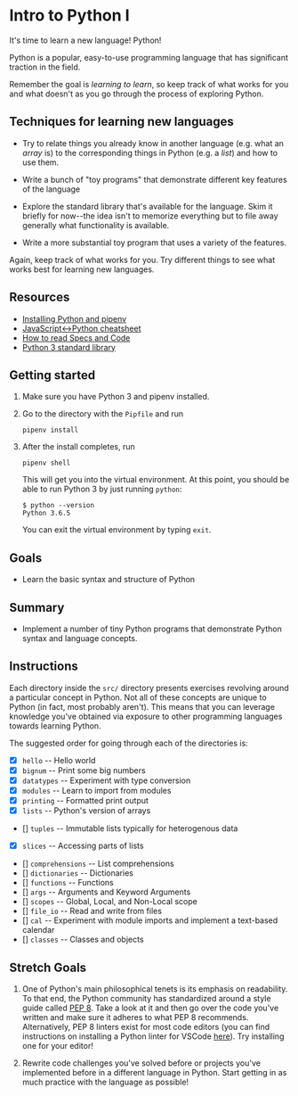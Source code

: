 # Intro to Python I

It's time to learn a new language! Python!

Python is a popular, easy-to-use programming language that has significant traction in the field.

Remember the goal is _learning to learn_, so keep track of what works for you and what doesn't as you go through the process of exploring Python.

## Techniques for learning new languages

- Try to relate things you already know in another language (e.g. what an _array_ is) to the corresponding things in Python (e.g. a _list_) and how to use them.

- Write a bunch of "toy programs" that demonstrate different key features of the language

- Explore the standard library that's available for the language. Skim it briefly for now--the idea isn't to memorize everything but to file away generally what functionality is available.

- Write a more substantial toy program that uses a variety of the features.

Again, keep track of what works for you. Try different things to see what works
best for learning new languages.

## Resources

- [Installing Python and pipenv](https://github.com/LambdaSchool/CS-Wiki/wiki/Installing-Python-3-and-pipenv)
- [JavaScript<->Python cheatsheet](https://github.com/LambdaSchool/CS-Wiki/wiki/Javascript-Python-cheatsheet)
- [How to read Specs and Code](https://github.com/LambdaSchool/CS-Wiki/wiki/How-to-Read-Specifications-and-Code)
- [Python 3 standard library](https://docs.python.org/3.6/library/)

## Getting started

1. Make sure you have Python 3 and pipenv installed.

2. Go to the directory with the `Pipfile` and run

   ```
   pipenv install
   ```

3. After the install completes, run

   ```
   pipenv shell
   ```

   This will get you into the virtual environment. At this point, you should be able to run Python 3 by just running `python`:

   ```
   $ python --version
   Python 3.6.5
   ```

   You can exit the virtual environment by typing `exit`.

## Goals

- Learn the basic syntax and structure of Python

## Summary

- Implement a number of tiny Python programs that demonstrate Python syntax and language concepts.

## Instructions

Each directory inside the `src/` directory presents exercises revolving around a particular concept in Python. Not all of these concepts are unique to Python (in fact, most probably aren't). This means that you can leverage knowledge you've obtained via exposure to other programming languages towards learning Python.

The suggested order for going through each of the directories is:

- [x] `hello` -- Hello world
- [x] `bignum` -- Print some big numbers
- [x] `datatypes` -- Experiment with type conversion
- [x] `modules` -- Learn to import from modules
- [x] `printing` -- Formatted print output
- [x] `lists` -- Python's version of arrays
- [] `tuples` -- Immutable lists typically for heterogenous data
- [x] `slices` -- Accessing parts of lists
- [] `comprehensions` -- List comprehensions
- [] `dictionaries` -- Dictionaries
- [] `functions` -- Functions
- [] `args` -- Arguments and Keyword Arguments
- [] `scopes` -- Global, Local, and Non-Local scope
- [] `file_io` -- Read and write from files
- [] `cal` -- Experiment with module imports and implement a text-based calendar
- [] `classes` -- Classes and objects

## Stretch Goals

1. One of Python's main philosophical tenets is its emphasis on readability. To that end, the Python community has standardized around a style guide called [PEP 8](https://www.python.org/dev/peps/pep-0008/). Take a look at it and then go over the code you've written and make sure it adheres to what PEP 8 recommends. Alternatively, PEP 8 linters exist for most code editors (you can find instructions on installing a Python linter for VSCode [here](https://code.visualstudio.com/docs/python/linting)). Try installing one for your editor!

2. Rewrite code challenges you've solved before or projects you've implemented before in a different language in Python. Start getting in as much practice with the language as possible!
